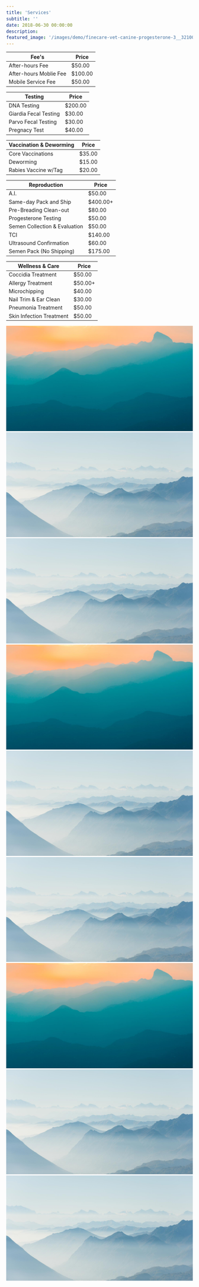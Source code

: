```yaml
---
title: 'Services'
subtitle: ''
date: 2018-06-30 00:00:00
description: 
featured_image: '/images/demo/finecare-vet-canine-progesterone-3__32100.jpg'
---
```


| Fee's                         | Price   |
|-------------------------------|---------|
| After-hours Fee               | $50.00  |
| After-hours Moblie Fee        | $100.00 |
| Mobile Service Fee            | $50.00  |


| Testing                       | Price   |
|-------------------------------|---------|
| DNA Testing                   | $200.00 |
| Giardia Fecal Testing         | $30.00  |
| Parvo Fecal Testing           | $30.00  |
| Pregnacy Test  		| $40.00  |


| Vaccination & Deworming       | Price  |
|-------------------------------|--------|
| Core Vaccinations             | $35.00 |
| Deworming                     | $15.00 |
| Rabies Vaccine w/Tag          | $20.00 |


| Reproduction                  | Price    |
|-------------------------------|----------|
| A.I.		                | $50.00   |
| Same-day Pack and Ship        | $400.00+ |
| Pre-Breading Clean-out        | $80.00   |
| Progesterone Testing		| $50.00   |
| Semen Collection & Evaluation | $50.00   |
| TCI		                | $140.00  |
| Ultrasound Confirmation       | $60.00   |
| Semen Pack (No Shipping)      | $175.00  |

| Wellness & Care               | Price   |
|-------------------------------|---------|
| Coccidia Treatment            | $50.00  |
| Allergy Treatment             | $50.00+ |
| Microchipping                 | $40.00  |
| Nail Trim & Ear Clean		| $30.00  |
| Pneumonia Treatment           | $50.00  |
| Skin Infection Treatment      | $50.00  |

<div class="gallery" data-columns="1">
	<img src="/images/demo/demo-landscape.jpg">
	<img src="/images/demo/demo-landscape-2.jpg">
	<img src="/images/demo/demo-landscape-2.jpg">
	<img src="/images/demo/demo-landscape.jpg">
	<img src="/images/demo/demo-landscape-2.jpg">
	<img src="/images/demo/demo-landscape-2.jpg">
	<img src="/images/demo/demo-landscape.jpg">
	<img src="/images/demo/demo-landscape-2.jpg">
	<img src="/images/demo/demo-landscape-2.jpg">
</div>
